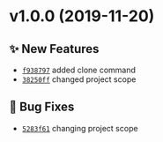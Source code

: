 # v1.0.0 (2019-11-20)

## ✨ New Features
- [`f938797`](https://github.com/beaussart/nbx/commit/f938797)  added clone command 
- [`38250ff`](https://github.com/beaussart/nbx/commit/38250ff)  changed project scope 

## 🐛 Bug Fixes
- [`5283f61`](https://github.com/beaussart/nbx/commit/5283f61)  changing project scope
